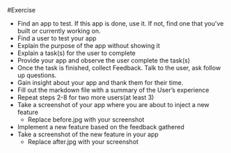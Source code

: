 #Exercise
* Find an app to test. If this app is done, use it. If not, find one that you've built or currently working on.
* Find a user to test your app
* Explain the purpose of the app without showing it
* Explain a task(s) for the user to complete
* Provide your app and observe the user complete the task(s)
* Once the task is finished, collect Feedback. Talk to the user, ask follow up questions.
* Gain insight about your app and thank them for their time.
* Fill out the markdown file with a summary of the User’s experience
* Repeat steps 2-8 for two more users(at least 3)
* Take a screenshot of your app where you are about to inject a new feature
  * Replace before.jpg with your screenshot
* Implement a new feature based on the feedback gathered
* Take a screenshot of the new feature in your app
  * Replace after.jpg with your screenshot
